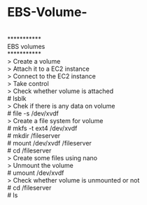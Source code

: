 # EBS-Volume-
<br>
***********
<br>
EBS volumes
<br>
***********
<br>
> Create a volume
<br>
> Attach it to a EC2 instance
<br>
> Connect to the EC2 instance
<br>
> Take control
<br>
> Check whether volume is attached
<br>
# lsblk
<br>
> Chek if there is any data on volume
<br>
# file -s /dev/xvdf
<br>
> Create a file system for volume
<br>
# mkfs -t ext4 /dev/xvdf
<br>
# mkdir /fileserver
<br>
# mount /dev/xvdf /fileserver
<br>
# cd /fileserver
<br>
> Create some files using nano
<br>
> Unmount the volume 
<br>
# umount /dev/xvdf
<br>
> Check whether volume is unmounted or not
<br>
# cd /fileserver
<br>
# ls 
